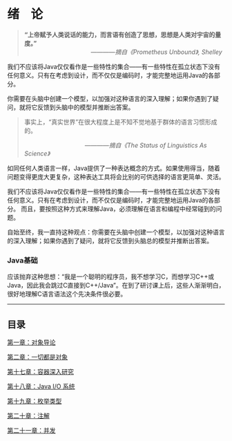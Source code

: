 # 绪&nbsp;&nbsp;&nbsp;&nbsp;论

>**“上帝赋予人类说话的能力，而言语有创造了思想，思想是人类对宇宙的量度。”**  
>　　　　　　　　　　　————*摘自《Prometheus Unbound》, Shelley*

我们不应该将Java仅仅看作是一些特性的集合——有一些特性在孤立状态下没有任何意义。只有在考虑到设计，而不仅仅是编码时，才能完整地运用Java的各部分。

你需要在头脑中创建一个模型，以加强对这种语言的深入理解；如果你遇到了疑问，就将它反馈到头脑中的模型并推断出答案。

> 事实上，“真实世界”在很大程度上是不知不觉地基于群体的语言习惯形成的。
> 
>　　　　　　　　　　————*摘自《The Status of Linguistics As Science》*

如同任何人类语言一样，Java提供了一种表达概念的方式。如果使用得当，随着问题变得更庞大更复杂，这种表达工具将会比别的可供选择的语言更简单、灵活。

我们不应该将Java仅仅看作是一些特性的集合——有一些特性在孤立状态下没有任何意义。只有在考虑到设计，而不仅仅是编码时，才能完整地运用Java的各部分。
而且，要按照这种方式来理解Java，必须理解在语言和编程中经常碰到的问题。

自始至终，我一直持这种观点：你需要在头脑中创建一个模型，以加强对这种语言的深入理解；如果你遇到了疑问，就将它反馈到头脑总的模型并推断出答案。

### Java基础
应该抛弃这种思想：“我是一个聪明的程序员，我不想学习C，而想学习C++或Java，因此我会跳过C直接到C++/Java”。在到了研讨课上后，这些人渐渐明白，很好地理解C语言语法这个先决条件很必要。

---
## 目录

[第一章：对象导论](chapter01/README.md)

[第二章：一切都是对象](chapter02/README.md)

[第十七章：容器深入研究](chapter17/README.md)

[第十八章：Java I/O 系统](chapter18/README.md)

[第十九章：枚举类型](chapter19/README.md)

[第二十章：注解](chapter20/README.md)

[第二十一章：并发](chapter21/README.md)